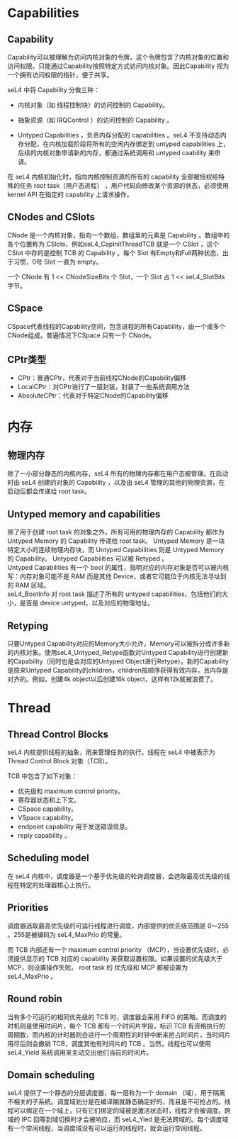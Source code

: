 # Capabilities
## Capability
Capability可以被理解为访问内核对象的令牌，这个令牌包含了内核对象的位置和访问权限。只能通过Capability按照特定方式访问内核对象。因此Capability 视为一个拥有访问权限的指针，便于共享。

seL4 中将 Capability 分做三种：

- 内核对象（如 线程控制块）的访问控制的 Capability。

- 抽象资源（如 IRQControl ）的访问控制的 Capability 。

- Untyped Capabilities ，负责内存分配的 capabilities 。seL4 不支持动态内存分配，在内核加载阶段将所有的空闲内存绑定到 untyped capabilities 上，后续的内核对象申请新的内存，都通过系统调用和 untyped caability 来申请。

在 seL4 内核初始化时，指向内核控制资源的所有的 capability 全部被授权给特殊的任务 root task（用户态进程） ，用户代码向修改某个资源的状态，必须使用 kernel API 在指定的 capability 上请求操作。
## CNodes and CSlots
CNode 是一个内核对象，指向一个数组，数组里的元素是 Capability 。数组中的各个位置称为 CSlots，例如seL4_CapInitThreadTCB 就是一个 CSlot ，这个 CSlot 中存的是控制 TCB 的 Capability 。每个 Slot 有Empty和Full两种状态，出于习惯，0号 Slot 一直为 empty。

一个 CNode 有 1 << CNodeSizeBits 个 Slot，一个 Slot 占 1 << seL4_SlotBits 字节。
## CSpace
CSpace代表线程的Capability空间，包含进程的所有Capability，由一个或多个CNode组成。普遍情况下CSpace 只有一个 CNode。
## CPtr类型
- CPtr：普通CPtr，代表对于当前线程CNode的Capability偏移
- LocalCPtr：对CPtr进行了一层封装，封装了一些系统调用方法
- AbsoluteCPtr：代表对于特定CNode的Capability偏移
# 内存
## 物理内存
除了一小部分静态的内核内存，seL4 所有的物理内存都在用户态被管理。在启动时由 seL4 创建的对象的 Capability ，以及由 seL4 管理的其他的物理资源，在启动后都会传递给 root task。
## Untyped memory and capabilities
除了用于创建 root task 的对象之外，所有可用的物理内存的 Capability 都作为 Untyped Memory 的 Capability 传递给 root task。 Untyped Memory 是一块特定大小的连续物理内存块，而 Untyped Capabilities 则是 Untyped Memory 的 Capability。 Untyped Capabilities 可以被 Retyped 。  
Untyped Capabilities 有一个 bool 的属性，指明对应的内存对象是否可以被内核写：内存对象可能不是 RAM 而是其他 Device，或者它可能位于内核无法寻址到的 RAM 区域。  
seL4_BootInfo 对 root task 描述了所有的 untyped capabilities，包括他们的大小，是否是 device untyped，以及对应的物理地址。
## Retyping
只要Untyped Capability对应的Memory大小允许，Memory可以被拆分成许多新的内核对象。使用seL4_Untyped_Retype函数对Untyped Capability进行创建新的Capability（同时也是会对应的Untyped Object进行Retype）。新的Capability是原来Untyped Capability的children，children按顺序获得有效内存，且内存是对齐的。例如，创建4k object以后创建16k object，这样有12k就被浪费了。
# Thread
## Thread Control Blocks
seL4 内核提供线程的抽象，用来管理任务的执行。线程在 seL4 中被表示为 Thread Control Block 对象（TCB）。

TCB 中包含了如下对象：
- 优先级和 maximum control priority。
- 寄存器状态和上下文。
- CSpace capability。
- VSpace capability。
- endpoint capability 用于发送错误信息。
- reply capability 。

## Scheduling model
在 seL4 内核中，调度器是一个基于优先级的轮询调度器，会选取最高优先级的线程在特定的处理器核心上执行。

## Priorities

调度器选取最高优先级的可运行线程进行调度，内部提供的优先级范围是 0～255 。255是被编码为 seL4_MaxPrio 的常量。

而 TCB 内部还有一个 maximum control priority （MCP），当设置优先级时，必须提供显示的 TCB 对应的 capability 来获取设置权限。如果设置的优先级大于 MCP，则设置操作失败。 root task 的 优先级和 MCP 都被设置为 seL4_MaxPrio 。

## Round robin

当有多个可运行的相同优先级的 TCB 时，调度器会采用 FIFO 的策略。而调度的时机则是使用时间片，每个 TCB 都有一个时间片字段，标识 TCB 有资格执行的周期数，而内核的计时器则会进行一个周期性的时钟中断来抢占时间片，当时间片用尽后则会撤销 TCB，调度其他有时间片的 TCB 。当然，线程也可以使用 seL4_Yield 系统调用来主动交出他们当前的时间片。

## Domain scheduling

seL4 提供了一个静态的分层调度器，每一层称为一个 domain （域），用于隔离不相关的子系统。调度域划分是在编译期就静态确定好的，而且是不可抢占的。线程可以绑定在一个域上，只有它们绑定的域被是激活状态时，线程才会被调度。跨域的 IPC 回等到域切换时才会被响应，而 seL4_Yied 是无法跨域的。每个调度域有一个空闲线程，当调度域没有可以运行的线程时，就会运行空闲线程。